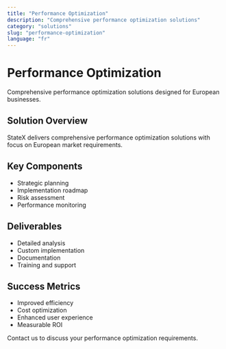 ```yaml
---
title: "Performance Optimization"
description: "Comprehensive performance optimization solutions"
category: "solutions"
slug: "performance-optimization"
language: "fr"
---
```


# Performance Optimization

Comprehensive performance optimization solutions designed for European businesses.

## Solution Overview

StateX delivers comprehensive performance optimization solutions with focus on European market requirements.

## Key Components

- Strategic planning
- Implementation roadmap
- Risk assessment
- Performance monitoring

## Deliverables

- Detailed analysis
- Custom implementation
- Documentation
- Training and support

## Success Metrics

- Improved efficiency
- Cost optimization
- Enhanced user experience
- Measurable ROI

Contact us to discuss your performance optimization requirements.